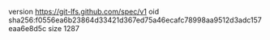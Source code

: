 version https://git-lfs.github.com/spec/v1
oid sha256:f0556ea6b23864d33421d367ed75a46ecafc78998aa9512d3adc157eaa6e8d5c
size 1287
